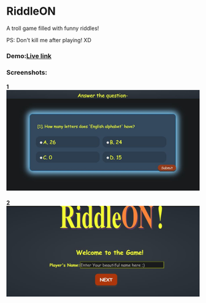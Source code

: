 # RiddleON
A troll game filled with funny riddles!

PS: Don't kill me after playing! XD
### Demo:[Live link](https://arghac14.github.io/RiddleO)

### Screenshots: 
#### 1 ![2](https://github.com/arghac14/RiddleON/blob/master/screenshots/Capture1.JPG)
#### 2 ![1](https://github.com/arghac14/RiddleON/blob/master/screenshots/Capture.JPG)
